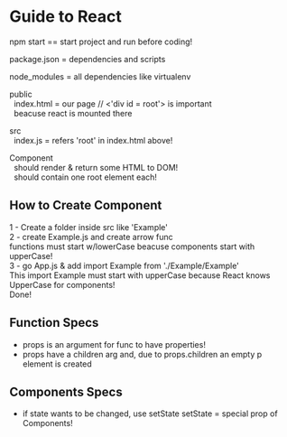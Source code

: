 # Guide to React
npm start == start project and run before coding! <br/>

package.json = dependencies and scripts <br/>

node_modules = all dependencies like virtualenv <br/>

public <br/>
&nbsp;    index.html = our page // <'div id = root'> is important <br/>
&nbsp;    beacuse react is mounted there <br/>

src <br/>
&nbsp;    index.js = refers 'root' in index.html above! <br/>

Component <br/>
&nbsp;    should render & return some HTML to DOM! <br/>
&nbsp;    should contain one root element each! <br/>


## How to Create Component <br/>
1 - Create a folder inside src like 'Example' <br/>
2 - create Example.js and create arrow func <br/>
functions must start w/lowerCase beacuse components start with upperCase! <br/>
3 - go App.js & add import Example from './Example/Example' <br/>
This import Example must start with upperCase because React knows UpperCase for components! <br/>
Done! <br/>


## Function Specs <br/>
- props is an argument for func to have properties! <br/>
- props have a children arg and, due to props.children an empty p element is created <br/>


## Components Specs
- if state wants to be changed, use setState
setState = special prop of Components! 




